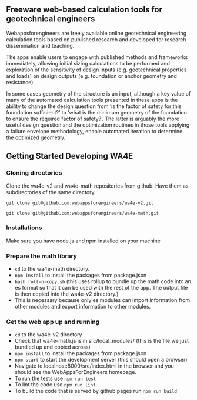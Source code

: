 
## Freeware web-based calculation tools for geotechnical engineers

Webappsforengineers are freely available online geotechnical engineering calculation tools based on published research 
and developed for research dissemination and teaching. 

The apps enable users to engage with published methods and 
frameworks immediately, allowing initial sizing calculations to be performed and exploration of the sensitivity of 
design inputs (e.g. geotechnical properties and loads) on design outputs (e.g. foundation or anchor geometry and 
resistance). 

In some cases geometry of the structure is an input, although a key value of many of the automated 
calculation tools presented in these apps is the ability to change the design question from ‘is the factor of safety for
this foundation sufficient?’ to ‘what is the minimum geometry of the foundation to ensure the required factor of 
safety?’. The latter is arguably the more useful design question and the optimization routines in those tools applying a
failure envelope methodology, enable automated iteration to determine the optimized geometry.


## Getting Started Developing WA4E 

### Cloning directories 

Clone the wa4e-v2 and wa4e-math repositories from github.  Have them as subdirectories of the same directory. 

`git clone git@github.com:webappsforengineers/wa4e-v2.git` 

`git clone git@github.com:webappsforengineers/wa4e-math.git` 

 
### Installations 

Make sure you have node.js and npm installed on your machine 

### Prepare the math library 

- `cd` to the wa4e-math directory.   
- `npm install` to install the packages from package.json  
- `bash roll-n-copy.sh` (this uses rollup to bundle up the math code into an es format so that it can be used with the rest of the app.  The output file is then copied into the wa4e-v2 directory.) 
- This is necessary because only es modules can import information from other modules and export information to other modules. 

### Get the web app up and running 

- `cd` to the wa4e-v2 directory 
- Check that wa4e-math.js is in src/local_modules/ (this is the file we just bundled up and copied across) 
- `npm install` to install the packages from package.json 
- `npm start` to start the development server (this should open a browser) 
- Navigate to localhost:8000/src/index.html in the browser and you should see the WebAppsForEngineers homepage.   
- To run the tests use `npm run test` 
- To lint the code use `npm run lint` 
- To build the code that is served by github pages run `npm run build`